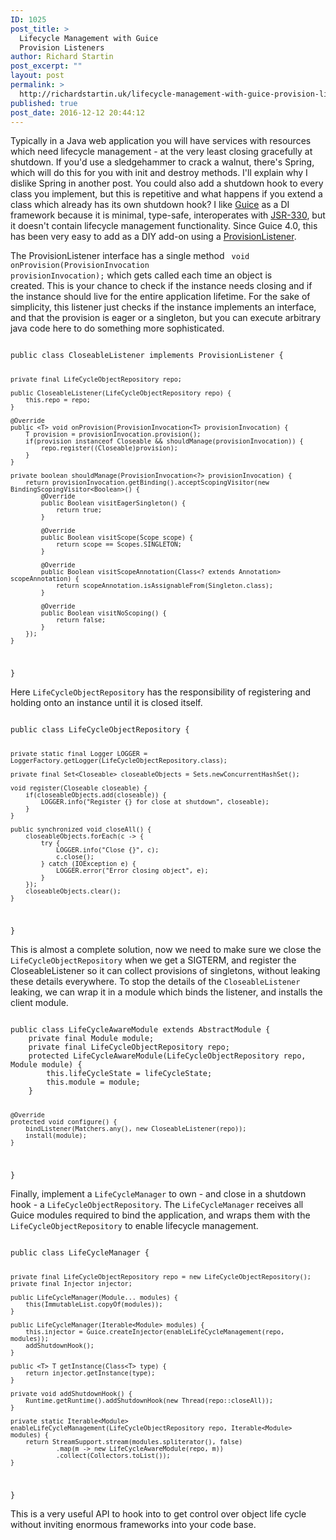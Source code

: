 ```yaml
---
ID: 1025
post_title: >
  Lifecycle Management with Guice
  Provision Listeners
author: Richard Startin
post_excerpt: ""
layout: post
permalink: >
  http://richardstartin.uk/lifecycle-management-with-guice-provision-listeners/
published: true
post_date: 2016-12-12 20:44:12
---
```

Typically in a Java web application you will have services with resources which need lifecycle management - at the very least closing gracefully at shutdown. If you'd use a sledgehammer to crack a walnut, there's Spring, which will do this for you with init and destroy methods. I'll explain why I dislike Spring in another post. You could also add a shutdown hook to every class you implement, but this is repetitive and what happens if you extend a class which already has its own shutdown hook? I like <a href="https://github.com/google/guice">Guice</a> as a DI framework because it is minimal, type-safe, interoperates with <a href="https://matthiaswessendorf.wordpress.com/2010/01/19/dependency-injection-the-jsr-330-way/">JSR-330</a>, but it doesn't contain lifecycle management functionality. Since Guice 4.0, this has been very easy to add as a DIY add-on using a <a href="https://google.github.io/guice/api-docs/latest/javadoc/index.html?com/google/inject/spi/ProvisionListener.html">ProvisionListener</a>.

The ProvisionListener interface has a single method <code class="java"> void onProvision(ProvisionInvocation provisionInvocation);</code> which gets called each time an object is created. This is your chance to check if the instance needs closing and if the instance should live for the entire application lifetime. For the sake of simplicity, this listener just checks if the instance implements an interface, and that the provision is eager or a singleton, but you can execute arbitrary java code here to do something more sophisticated.

<code class="language-java">
public class CloseableListener implements ProvisionListener {

    private final LifeCycleObjectRepository repo;

    public CloseableListener(LifeCycleObjectRepository repo) {
        this.repo = repo;
    }

    @Override
    public <T> void onProvision(ProvisionInvocation<T> provisionInvocation) {
        T provision = provisionInvocation.provision();
        if(provision instanceof Closeable && shouldManage(provisionInvocation)) {
            repo.register((Closeable)provision);
        }
    }

    private boolean shouldManage(ProvisionInvocation<?> provisionInvocation) {
        return provisionInvocation.getBinding().acceptScopingVisitor(new BindingScopingVisitor<Boolean>() {
            @Override
            public Boolean visitEagerSingleton() {
                return true;
            }

            @Override
            public Boolean visitScope(Scope scope) {
                return scope == Scopes.SINGLETON;
            }

            @Override
            public Boolean visitScopeAnnotation(Class<? extends Annotation> scopeAnnotation) {
                return scopeAnnotation.isAssignableFrom(Singleton.class);
            }

            @Override
            public Boolean visitNoScoping() {
                return false;
            }
        });
    }
}
</code>

Here <code>LifeCycleObjectRepository</code> has the responsibility of registering and holding onto an instance until it is closed itself.

<code class="language-java">
public class LifeCycleObjectRepository {

    private static final Logger LOGGER = LoggerFactory.getLogger(LifeCycleObjectRepository.class);

    private final Set<Closeable> closeableObjects = Sets.newConcurrentHashSet();

    void register(Closeable closeable) {
        if(closeableObjects.add(closeable)) {
            LOGGER.info("Register {} for close at shutdown", closeable);
        }
    }

    public synchronized void closeAll() {
        closeableObjects.forEach(c -> {
            try {
                LOGGER.info("Close {}", c);
                c.close();
            } catch (IOException e) {
                LOGGER.error("Error closing object", e);
            }
        });
        closeableObjects.clear();
    }
}
</code>

This is almost a complete solution, now we need to make sure we close the <code>LifeCycleObjectRepository</code> when we get a SIGTERM, and register the CloseableListener so it can collect provisions of singletons, without leaking these details everywhere. To stop the details of the <code class="java">CloseableListener</code> leaking, we can wrap it in a module which binds the listener, and installs the client module.

<code class="language-java">
public class LifeCycleAwareModule extends AbstractModule {
    private final Module module;
    private final LifeCycleObjectRepository repo;
    protected LifeCycleAwareModule(LifeCycleObjectRepository repo, Module module) {
        this.lifeCycleState = lifeCycleState;
        this.module = module;
    }

    @Override
    protected void configure() {
        bindListener(Matchers.any(), new CloseableListener(repo));
        install(module);
    }
}
</code>

Finally, implement a <code class="java">LifeCycleManager</code> to own - and close in a shutdown hook - a <code>LifeCycleObjectRepository</code>. The <code class="java">LifeCycleManager</code> receives all Guice modules required to bind the application, and wraps them with the <code>LifeCycleObjectRepository</code> to enable lifecycle management.

<code class="language-java">
public class LifeCycleManager {

    private final LifeCycleObjectRepository repo = new LifeCycleObjectRepository();
    private final Injector injector;

    public LifeCycleManager(Module... modules) {
        this(ImmutableList.copyOf(modules));
    }

    public LifeCycleManager(Iterable<Module> modules) {
        this.injector = Guice.createInjector(enableLifeCycleManagement(repo, modules));
        addShutdownHook();
    }

    public <T> T getInstance(Class<T> type) {
        return injector.getInstance(type);
    }

    private void addShutdownHook() {
        Runtime.getRuntime().addShutdownHook(new Thread(repo::closeAll));
    }

    private static Iterable<Module> enableLifeCycleManagement(LifeCycleObjectRepository repo, Iterable<Module> modules) {
        return StreamSupport.stream(modules.spliterator(), false)
                .map(m -> new LifeCycleAwareModule(repo, m))
                .collect(Collectors.toList());
    }
}
</code>

This is a very useful API to hook into to get control over object life cycle without inviting enormous frameworks into your code base.